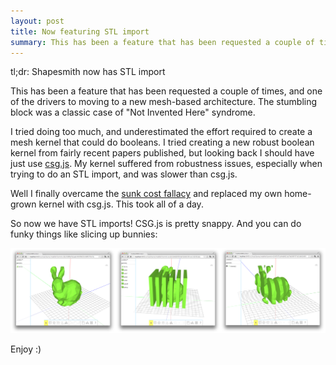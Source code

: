 ```yaml
---
layout: post
title: Now featuring STL import
summary: This has been a feature that has been requested a couple of times, and one of the drivers to moving to a new mesh-based architecture. The stumbling block was a classic case of "Not Invented Here" syndrome.
---
```


tl;dr: Shapesmith now has STL import

This has been a feature that has been requested a couple of times, and one of the drivers to moving to a new mesh-based architecture. The stumbling block was a classic case of "Not Invented Here" syndrome.

I tried doing too much, and underestimated the effort required to create a mesh kernel that could do booleans. I tried creating a new robust boolean kernel from fairly recent papers published, but looking back I should have just use [csg.js](http://evanw.github.io/csg.js/). My kernel suffered from robustness issues, especially when trying to do an STL import, and was slower than csg.js.

Well I finally overcame the [sunk cost fallacy](http://en.wikipedia.org/wiki/Sunk_costs) and replaced my own home-grown kernel with csg.js. This took all of a day.

So now we have STL imports! CSG.js is pretty snappy. And you can do funky things like slicing up bunnies:

![Bunnies](/img/www/stlimport.png)

Enjoy :)
